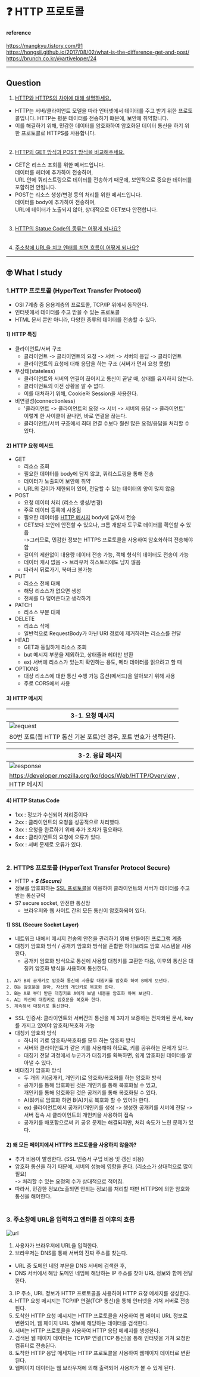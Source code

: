 # :question: HTTP 프로토콜

#### reference
https://mangkyu.tistory.com/91<br>
https://hongsii.github.io/2017/08/02/what-is-the-difference-get-and-post/<br>
https://brunch.co.kr/@artiveloper/24
<hr>

## Question
1. [HTTP와 HTTPS의 차이에 대해 설명하세요.]()
- HTTP는 서버/클라이언트 모델을 따라 인터넷에서 데이터를 주고 받기 위한 프로토콜입니다. HTTP는 평문 데이터를 전송하기 떄문에, 보안에 취약합니다.
- 이를 해결하기 위해, 민감한 데이터를 암호화하여 암호화된 데이터 통신을 하기 위한 프로토콜로 HTTPS를 사용합니다.
<br><br>

2. [HTTP의 GET 방식과 POST 방식을 비교해주세요.](#2-http-요청-메서드)
- GET은 리소스 조회를 위한 메서드입니다. <br>데이터를 헤더에 추가하여 전송하며, <br>URL 안에 쿼리스트링으로 데이터를 전송하기 때문에, 보안적으로 중요한 데이터를 포함하면 안됩니다.
- POST는 리소스 생성/변경 등의 처리를 위한 메서드입니다. <br>데이터를 body에 추가하여 전송하며, <br>URL에 데이터가 노출되지 않아, 상대적으로 GET보다 안전합니다.
<br><br>

3. [HTTP의 Statue Code의 종류는 어떻게 되나요?](#4-http-status-code)
<br><br>

4. [주소창에 URL을 치고 엔터를 치면 흐름이 어떻게 되나요?](#3-주소창에-url을-치고-엔터를-친-이후의-흐름)
<hr>

## :nerd_face:	What I study
### 1.HTTP 프로토콜 (HyperText Transfer Protocol)
- OSI 7계층 중 응용계층의 프로토콜, TCP/IP 위에서 동작한다.
- 인터넷에서 데이터를 주고 받을 수 있는 프로토콜
- HTML 문서 뿐만 아니라, 다양한 종류의 데이터를 전송할 수 있다.

#### 1) HTTP 특징
- 클라이언트/서버 구조
  - 클라이언트 -> 클라이언트의 요청 -> 서버 -> 서버의 응답 -> 클라이언트
  - 클라이언트의 요청에 대해 응답을 하는 구조 (서버가 먼저 요청 못함)
- 무상태(stateless)
  - 클라이언트와 서버의 연결이 끊어지고 통신이 끝날 때, 상태를 유지하지 않는다.
  - 클라이언트의 이전 상황을 알 수 없다.
  - 이를 대처하기 위해, Cookie와 Session을 사용한다.
- 비연결성(connectionless)
  - '클라이언트 -> 클라이언트의 요청 -> 서버 -> 서버의 응답 -> 클라이언트'<br>이렇게 한 사이클이 끝나면, 바로 연결을 끊는다.
  - 클라이언트/서버 구조에서 최대 연결 수보다 훨씬 많은 요청/응답을 처리할 수 있다.

#### 2) HTTP 요청 메서드
- GET
  - 리소스 조회
  - 필요한 데이터를 body에 담지 않고, 쿼리스트링을 통해 전송
  - 데이터가 노출되어 보안에 취약
  - URL의 길이가 제한되어 있어, 전달할 수 있는 데이터의 양이 많지 않음
- POST
  - 요청 데이터 처리 (리소스 생성/변경)
  - 주로 데이터 등록에 사용됨
  - 필요한 데이터를 [HTTP 메시지](#3-http-메시지) body에 담아서 전송
  - GET보다 보안에 안전할 수 있으나, 크롬 개발자 도구로 데이터를 확인할 수 있음<br>->그러므로, 민감한 정보는 HTTPS 프로토콜을 사용하여 암호화하여 전송해야 함
  - 길이의 제한없이 대용량 데이터 전송 가능, 객체 형식의 데이터도 전송이 가능
  - 데이터 캐시 없음 -> 브라우저 히스토리에도 남지 않음
  - 따라서 뒤로가기, 북마크 불가능
- PUT
  - 리소스 전체 대체
  - 해당 리소스가 없으면 생성
  - 전체를 다 덮어쓴다고 생각하기
- PATCH
  - 리소스 부분 대체
- DELETE
  - 리소스 삭제
  - 일반적으로 RequestBody가 아닌 URI 경로에 제거하려는 리소스를 전달
- HEAD
  - GET과 동일하게 리소스 조회
  - but 메시지 부분을 제외하고, 상태줄과 헤더만 반환
  - ex) 서버에 리소스가 있는지 확인하는 용도, 메타 데이터를 읽으려고 할 때
- OPTIONS
  - 대상 리소스에 대한 통신 수행 가능 옵션(메서드)을 알아보기 위해 사용
  - 주로 CORS에서 사용

#### 3) HTTP 메시지
|3-1. 요청 메시지|
|---|
|![request](https://img1.daumcdn.net/thumb/R1280x0/?scode=mtistory2&fname=https%3A%2F%2Fblog.kakaocdn.net%2Fdn%2Fc7mI3U%2FbtqWX45M76d%2FgGoVLK6rcUJhekrxMcq6a1%2Fimg.png)|
|80번 포트(웹 HTTP 통신 기본 포트)인 경우, 포트 번호가 생략된다.|

|3-2. 응답 메시지|
|---|
|![response](https://img1.daumcdn.net/thumb/R1280x0/?scode=mtistory2&fname=https%3A%2F%2Fblog.kakaocdn.net%2Fdn%2FCmjnf%2FbtqWTYTN3X1%2F34p8xLsQtEIk0xMzyjIw8k%2Fimg.png)|
|https://developer.mozilla.org/ko/docs/Web/HTTP/Overview , HTTP 메시지|

#### 4) HTTP Status Code
- 1xx : 정보가 수신되어 처리중이다
- 2xx : 클라이언트의 요청을 성공적으로 처리했다.
- 3xx : 요청을 완료하기 위해 추가 조치가 필요하다.
- 4xx : 클라이언트의 요청에 오류가 있다.
- 5xx : 서버 문제로 오류가 있다.
<br><br>

### 2. HTTPS 프로토콜 (HyperText Transfer Protocol Secure)
- HTTP + ***S (Secure)***
- 정보를 암호화하는 [SSL 프로토콜](#1-ssl-secure-socket-layer)을 이용하여 클라이언트와 서버가 데이터를 주고 받는 통신규약
- S? secure socket, 안전한 통신망
  - 브라우저와 웹 사이트 간의 모든 통신이 암호화되어 있다.

#### 1) SSL (Secure Socket Layer)
- 네트워크 내에서 메시지 전송의 안전을 관리하기 위해 만들어진 프로그램 계층
- 대칭키 암호화 방식 / 공개키 암호화 방식을 혼합한 하이브리드 암호 시스템을 사용한다.
  - 공개키 암호화 방식으로 통신에 사용할 대칭키를 교환한 다음, 이후의 통신은 대칭키 암호화 방식을 사용하며 통신한다.
```
1. A가 B의 공개키로 암호화 통신에 사용할 대칭키를 암호화 하여 B에게 보낸다. 
2. B는 암호문을 받아, 자신의 개인키로 복호화 한다. 
3. B는 A로 부터 받은 대칭키로 A에게 보낼 내용을 암호화 하여 보낸다.
4. A는 자신의 대칭키로 암호문을 복호화 한다. 
5. 계속해서 대칭키로 통신한다. 
```
- SSL 인증서: 클라이언트와 서버간의 통신을 제 3자가 보증하는 전자화된 문서, key를 가지고 있어야 암호화/복호화 가능
- 대칭키 암호화 방식
  - 하나의 키로 암호화/복호화를 모두 하는 암호화 방식
  - 서버와 클라이언트가 같은 키를 사용해야 하므로, 키를 공유하는 문제가 있다.
  - 대칭키 전달 과정에서 누군가가 대칭키를 획득하면, 쉽게 암호화된 데이터를 알아낼 수 있다.
- 비대칭키 암호화 방식
  - 두 개의 키(공개키, 개인키)로 암호화/복호화를 하는 암호화 방식
  - 공개키를 통해 암호화된 것은 개인키를 통해 복호화될 수 있고,<br>개인키를 통해 암호화된 것은 공개키를 통해 복호화될 수 있다.
  - A(B)키로 암호화 하면 B(A)키로 복호화 할 수 있어야 한다.
  - ex) 클라이언트에서 공개키/개인키를 생성 -> 생성한 공개키를 서버에 전달 -> 서버 접속 시 클라이언트의 개인키을 사용하여 접속
  - 공개키를 배포함으로써 키 공유 문제는 해결되지만, 처리 속도가 느린 문제가 있다.

#### 2) 왜 모든 페이지에서 HTTPS 프로토콜을 사용하지 않을까?
- 추가 비용이 발생한다. (SSL 인증서 구입 비용 및 갱신 비용)
- 암호화 통신을 하기 때문에, 서버의 성능에 영향을 준다. (리소스가 상대적으로 많이 필요) <br> -> 처리할 수 있는 요청의 수가 상대적으로 적어짐.
- 따라서, 민감한 정보(노출되면 안되는 정보)를 처리할 때만 HTTPS에 의한 암호화 통신을 해야한다.
<br><br>

### 3. 주소창에 URL을 입력하고 엔터를 친 이후의 흐름
![url](https://img1.daumcdn.net/thumb/R1280x0/?scode=mtistory2&fname=https%3A%2F%2Fblog.kakaocdn.net%2Fdn%2FdmomKO%2FbtqK84xb9yy%2FktAElZQp6AFyxgXG35eORk%2Fimg.png)
1. 사용자가 브라우저에 URL을 입력한다.
2. 브라우저는 DNS를 통해 서버의 진짜 주소를 찾는다.
  - URL 중 도메인 네임 부분을 DNS 서버에 검색한 후,
  - DNS 서버에서 해당 도메인 네임에 해당하는 IP 주소를 찾아 URL 정보와 함께 전달한다.
3. IP 주소, URL 정보가 HTTP 프로토콜을 사용하여 HTTP 요청 메세지를 생성한다.
4. HTTP 요청 메시지는 TCP/IP 연결(TCP 통신)을 통해 인터넷을 거쳐 서버로 전송된다.
5. 도착한 HTTP 요청 메시지는 HTTP 프로토콜을 사용하여 웹 페이지 URL 정보로 변환되어, 웹 페이지 URL 정보에 해당하는 데이터를 검색한다.
6. 서버는 HTTP 프로토콜을 사용하여 HTTP 응답 메세지를 생성한다.
7. 검색된 웹 페이지 데이터는 TCP/IP 연결(TCP 통신)을 통해 인터넷을 거쳐 요청한 컴퓨터로 전송된다.
8. 도착한 HTTP 응답 메세지는 HTTP 프로토콜을 사용하여 웹페이지 데이터로 변환된다.
9. 웹페이지 데이터는 웹 브라우저에 의해 출력되어 사용자가 볼 수 있게 된다.